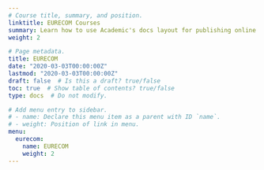 ```yaml
---
# Course title, summary, and position.
linktitle: EURECOM Courses
summary: Learn how to use Academic's docs layout for publishing online courses, software documentation, and tutorials.
weight: 2

# Page metadata.
title: EURECOM
date: "2020-03-03T00:00:00Z"
lastmod: "2020-03-03T00:00:00Z"
draft: false  # Is this a draft? true/false
toc: true  # Show table of contents? true/false
type: docs  # Do not modify.

# Add menu entry to sidebar.
# - name: Declare this menu item as a parent with ID `name`.
# - weight: Position of link in menu.
menu:
  eurecom:
    name: EURECOM
    weight: 2
---
```

